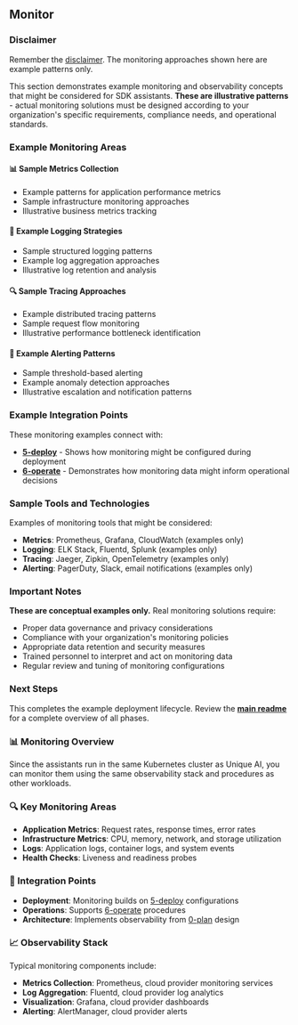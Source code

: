 ## Monitor

### Disclaimer
Remember the [disclaimer](../). The monitoring approaches shown here are example patterns only.

This section demonstrates example monitoring and observability concepts that might be considered for SDK assistants. **These are illustrative patterns** - actual monitoring solutions must be designed according to your organization's specific requirements, compliance needs, and operational standards.

### Example Monitoring Areas

#### 📊 Sample Metrics Collection
- Example patterns for application performance metrics
- Sample infrastructure monitoring approaches
- Illustrative business metrics tracking

#### 📝 Example Logging Strategies
- Sample structured logging patterns
- Example log aggregation approaches
- Illustrative log retention and analysis

#### 🔍 Sample Tracing Approaches
- Example distributed tracing patterns
- Sample request flow monitoring
- Illustrative performance bottleneck identification

#### 🚨 Example Alerting Patterns
- Sample threshold-based alerting
- Example anomaly detection approaches
- Illustrative escalation and notification patterns

### Example Integration Points

These monitoring examples connect with:
- **[5-deploy](../5-deploy/)** - Shows how monitoring might be configured during deployment
- **[6-operate](../6-operate/)** - Demonstrates how monitoring data might inform operational decisions

### Sample Tools and Technologies

Examples of monitoring tools that might be considered:
- **Metrics**: Prometheus, Grafana, CloudWatch (examples only)
- **Logging**: ELK Stack, Fluentd, Splunk (examples only)  
- **Tracing**: Jaeger, Zipkin, OpenTelemetry (examples only)
- **Alerting**: PagerDuty, Slack, email notifications (examples only)

### Important Notes

**These are conceptual examples only.** Real monitoring solutions require:
- Proper data governance and privacy considerations
- Compliance with your organization's monitoring policies
- Appropriate data retention and security measures
- Trained personnel to interpret and act on monitoring data
- Regular review and tuning of monitoring configurations

### Next Steps

This completes the example deployment lifecycle. Review the **[main readme](../)** for a complete overview of all phases.

### 📊 Monitoring Overview

Since the assistants run in the same Kubernetes cluster as Unique AI, you can monitor them using the same observability stack and procedures as other workloads.

### 🔍 Key Monitoring Areas

- **Application Metrics**: Request rates, response times, error rates
- **Infrastructure Metrics**: CPU, memory, network, and storage utilization
- **Logs**: Application logs, container logs, and system events
- **Health Checks**: Liveness and readiness probes

### 🔗 Integration Points

- **Deployment**: Monitoring builds on [5-deploy](../5-deploy/) configurations
- **Operations**: Supports [6-operate](../6-operate/) procedures
- **Architecture**: Implements observability from [0-plan](../0-plan/) design

### 📈 Observability Stack

Typical monitoring components include:
- **Metrics Collection**: Prometheus, cloud provider monitoring services
- **Log Aggregation**: Fluentd, cloud provider log analytics
- **Visualization**: Grafana, cloud provider dashboards
- **Alerting**: AlertManager, cloud provider alerts